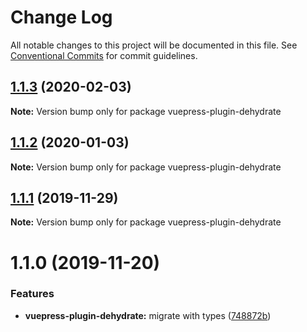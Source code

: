 # Change Log

All notable changes to this project will be documented in this file.
See [Conventional Commits](https://conventionalcommits.org) for commit guidelines.

## [1.1.3](https://github.com/vuepress/vuepress-community/compare/vuepress-plugin-dehydrate@1.1.2...vuepress-plugin-dehydrate@1.1.3) (2020-02-03)

**Note:** Version bump only for package vuepress-plugin-dehydrate

## [1.1.2](https://github.com/vuepress/vuepress-community/compare/vuepress-plugin-dehydrate@1.1.1...vuepress-plugin-dehydrate@1.1.2) (2020-01-03)

**Note:** Version bump only for package vuepress-plugin-dehydrate

## [1.1.1](https://github.com/vuepress/vuepress-community/compare/vuepress-plugin-dehydrate@1.1.0...vuepress-plugin-dehydrate@1.1.1) (2019-11-29)

**Note:** Version bump only for package vuepress-plugin-dehydrate

# 1.1.0 (2019-11-20)

### Features

- **vuepress-plugin-dehydrate:** migrate with types ([748872b](https://github.com/vuepress/vuepress-community/commit/748872bafaadad941798412665d0e20d077999fb))

